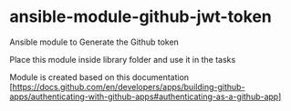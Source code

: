 # ansible-module-github-jwt-token
Ansible module to Generate the Github token

Place this module inside library folder
and use it in the tasks

Module is created based on this documentation [https://docs.github.com/en/developers/apps/building-github-apps/authenticating-with-github-apps#authenticating-as-a-github-app]
